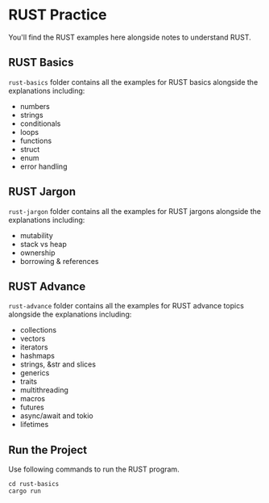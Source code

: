 # RUST Practice

You'll find the RUST examples here alongside notes to understand RUST.

## RUST Basics

`rust-basics` folder contains all the examples for RUST basics alongside the explanations including:

- numbers
- strings
- conditionals
- loops
- functions
- struct
- enum
- error handling

## RUST Jargon

`rust-jargon` folder contains all the examples for RUST jargons alongside the explanations including:

- mutability
- stack vs heap 
- ownership 
- borrowing & references

## RUST Advance

`rust-advance` folder contains all the examples for RUST advance topics alongside the explanations including:

- collections
- vectors
- iterators
- hashmaps
- strings, &str and slices
- generics
- traits
- multithreading
- macros
- futures
- async/await and tokio
- lifetimes

## Run the Project

Use following commands to run the RUST program.

```shell
cd rust-basics
cargo run
```